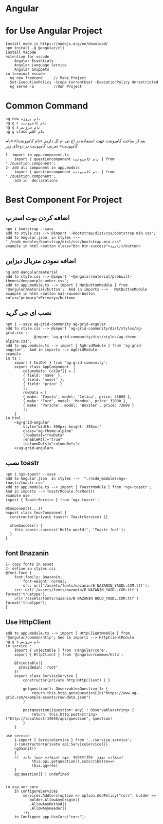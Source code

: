 # Angular

# for Use Angular Project
  
    Install node.js https://nodejs.org/en/download/
    npm install -g @angular/cli
    install Vscode
    extention for vscode
	    Angular Essentials
	    Angular Language Service
	    Angular Snippets
    in terminal vscode
      ng new frontend     // Make Project                 
      Set-ExecutionPolicy -Scope CurrentUser -ExecutionPolicy Unrestricted
      ng serve -o         //Run Project
# Common Command
    ng new نام پروژه
    ng g c نام کامپوننت
    ng g s نام سرویس
    ng g class نام کلاس
بعد از ساخت کامپوننت جهت استفاده در اچ تی ام ال داریم <نام کامپوننت/><نام کامپوننت> تعریف کامپوننت در دوجای زیر

    1- import in app.component.ts
	    import { questioncomponent نام کامپوننت } from './question.component';
    2- add all component in app.moduls
	    import { questioncomponent نام کامپوننت } from './question.component';
	    add in  declarations
# Best Component For Project
##  اضافه کردن بوت استرپ
	npm i bootstrap --save
	add to style.css --> @import '~bootstrap/dist/css/bootstrap.min.css';
	add to Angular.json  in styles --> "./node_modules/bootstrap/dist/css/bootstrap.min.css"
	example in html <button class="btn btn-success">تایید</button>
		
## اضافه نمودن متریال دیزاین
	ng add @angular/material
	add to style.css --> @import '~@angular/material/prebuilt-themes/deeppurple-amber.css';
	add to app.module.ts --> import { MatButtonModule } from '@angular/material/button';  And in imports -->   MatButtonModule
	example in html <button mat-raised-button color="primary">Primary</button>	

## نصب ای جی گرید
	npm i --save ag-grid-community ag-grid-angular
	add to style.css --> @import 'ag-grid-community/dist/styles/ag-grid.css';  
			     @import 'ag-grid-community/dist/styles/ag-theme-alpine.css'; 
	add to app.module.ts --> import { AgGridModule } from 'ag-grid-angular';  And in imports --> AgGridModule
	example 
	in ts :
		import { ColDef } from 'ag-grid-community';
		export class AppComponent  {
		    columnDefs: ColDef[] = [
			{ field: 'make' },
			{ field: 'model' },
			{ field: 'price' }
		    ];
		    rowData = [
			{ make: 'Toyota', model: 'Celica', price: 35000 },
			{ make: 'Ford', model: 'Mondeo', price: 32000 },
			{ make: 'Porsche', model: 'Boxster', price: 72000 }
		    ];
		}
	in html :
		<ag-grid-angular
		    style="width: 500px; height: 350px;"
		    class="ag-theme-alpine"
		    [rowData]="rowData"
		    [enableRtl]="true"
		    [columnDefs]="columnDefs">
		</ag-grid-angular>

##  نصب toastr
	npm i ngx-toastr --save
	add to Angular.json  in styles -->  "./node_modules/ngx-toastr/toastr.css"
	add to app.module.ts --> import { ToastrModule } from 'ngx-toastr'; And in imports --> ToastrModule.forRoot()
	example use 
	import { ToastrService } from 'ngx-toastr';

	@Component({...})
	export class YourComponent {
	  constructor(private toastr: ToastrService) {}

	  showSuccess() {
	    this.toastr.success('Hello world!', 'Toastr fun!');
	  }
	}

## font Bnazanin 
	1- copy fonts in asset		 
	2- define in styles.css
	@font-face {
	    font-family: Bnazanin;
		    font-weight: normal;
		    src: url('/assets/fonts/nazanin/B NAZANIN_YASDL.COM.ttf');
	    src: url('/assets/fonts/nazanin/B NAZANIN_YASDL.COM.ttf') format('truetype'), 
	    url('/assets/fonts/nazanin/B NAZANIN BOLD_YASDL.COM.ttf') format('truetype');
	}

## Use HttpClient
	add to app.module.ts --> import { HttpClientModule } from '@angular/common/http'; And in imports --> HttpClientModule
	ng g s نام سرویس
	in service :
		import { Injectable } from '@angular/core';
		import { HttpClient } from '@angular/common/http';

		@Injectable({
		  providedIn: 'root'
		})
		export class ServiceService {
			constructor(private http:HttpClient) { }

			getquestion(): Observable<Question[]> {
				return this.http.get<Question[]>("https://www.ag-grid.com/example-assets/row-data.json")
			}

			postquestion2(question: any) : Observable<string> {
				return  this.http.post<string>("http://localhost:19698/api/question", question)
			}
		}

	use service
		1-import { ServiceService } from '../service.service';
		2-constructor(private api:ServiceService){}
		ngOnInit()
		{
		//	جهت استفاده حتما باید  subscribe  استفاده نمود
				this.api.getquestion().subscribe(res=>
				this.qq=res)
		}
		qq:Question[] | undefined


	in asp.net core 
		in ConfigureServices
		    services.AddCors(option => option.AddPolicy("cors", bulder =>
		       bulder.AllowAnyOrigin()
		       .AllowAnyMethod()
		       .AllowAnyHeader()
		    ));
		in Configure app.UseCors("cors");
